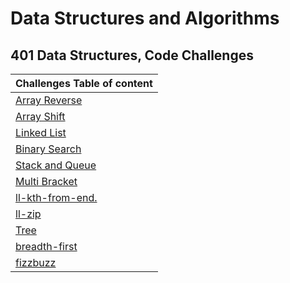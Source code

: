 # Data Structures and Algorithms

## 401 Data Structures, Code Challenges

| Challenges Table of content                             |
| :------------------------------------------------------ |
| [Array Reverse](/challenges/ArrayReverse.md)            |
| [Array Shift](/challenges/arrayshift.md)                |
| [Linked List](/Data-Structures/Readme.md)               |
| [Binary Search](/challenges/BinarySearch.md)            |
| [Stack and Queue](/stackandqueues/StacksandQueues.md)   |
| [Multi Bracket](/challenges/MultiBracket.md)            |
| [ll-kth-from-end.](</Data-Structures/kthFromEnd(k).md>) |
| [ll-zip](/Data-Structures/ll-zip.md)                    |
| [Tree](/tree/readme.md)                                 |
| [breadth-first](/tree/breadth-first.md)                 |
| [fizzbuzz](/tree/fizzbuzz.md)                           |

